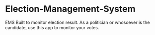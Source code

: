 # Election-Management-System
EMS Built to monitor election result. As a politician or whosoever is the candidate, use this app to monitor your votes.

